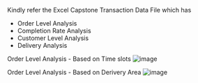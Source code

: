 Kindly refer the Excel Capstone Transaction Data File which has 
- Order Level Analysis
- Completion Rate Analysis
- Customer Level Analysis
- Delivery Analysis

Order Level Analysis - Based on Time slots
![image](https://github.com/user-attachments/assets/229e2ea8-c7e8-4ba3-97c9-e2da36240c8f)

Order Level Analysis - Based on Derivery Area
![image](https://github.com/user-attachments/assets/72ef8de2-cd49-46e9-a271-f0d5b7955ba0)


